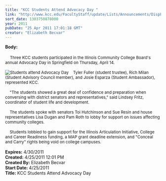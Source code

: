 ```yaml
---
title: "KCC Students Attend Advocacy Day "
link: "http://www.kcc.edu/FacultyStaff/update/Lists/Announcements/DispForm.aspx?ID=255"
sort_date: 1303750878000
year: 2011
pubDate: "25 Apr 2011 17:01:18 GMT"
creator: "Elizabeth Becvar"
---
```


<div><b>Body:</b> <div class=ExternalClass3EB7C3D00B9844F387CB49F79C363D89><div> <br>   <font size=2> Three KCC students participated in the Illinois Community College Board's annual Advocacy Day in Springfield on Thursday, April 14.</font></div><font size=2>
<div><br><img alt="Students attend Advocacy Day" src="/FacultyStaff/update/PublishingImages/advocacy_day_2011.JPG">    Tyler Fuller (student trustee), Rich Milan (Student Advisory Council member), and Josie Esparza (Student Ambassador), represented KCC.</div>
<div><br>    &quot;The students showed a great deal of confidence and preparation when conversing with district senators and representatives,&quot; said Lindsey Fritz, coordinator of student life and development. </div>
<div><br>    The students spoke with senators Toi Hutchinson and Sue Resin and house representatives Lisa Dugan and Pam Roth to lobby for support on issues affecting community colleges.</div>
<div><br>    Students lobbied to gain support for the Illinois Articulation Initiative, College and Career Readiness funding, a MAP grant deadline extension, and &quot;Conceal and Carry&quot; rights being void on college campuses. </font></div>
<div><font size=2>     </font></div></div></div>
<div><b>Expires:</b> 4/30/2011</div>
<div><b>Created:</b> 4/25/2011 12:01 PM</div>
<div><b>Created By:</b> Elizabeth Becvar</div>
<div><b>Start Date:</b> 4/25/2011</div>
<div><b>Title:</b> KCC Students Attend Advocacy Day </div>

